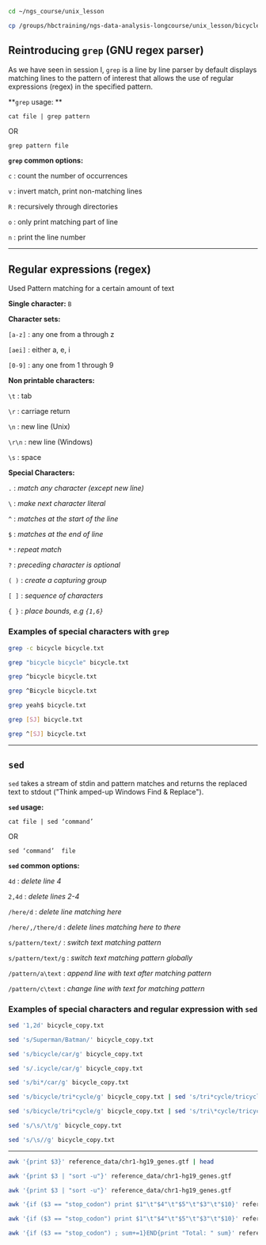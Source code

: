 
```bash
cd ~/ngs_course/unix_lesson

cp /groups/hbctraining/ngs-data-analysis-longcourse/unix_lesson/bicycle.txt .
```

## Reintroducing `grep` (GNU regex parser)

As we have seen in session I, `grep` is a line by line parser by default displays matching lines to the pattern of interest that allows the use of regular expressions (regex) in the specified pattern.

**`grep` usage: **

`cat file | grep pattern`

OR

`grep pattern file`

**`grep` common options:**

`c` : count the number of occurrences

`v` : invert match, print non-matching lines

`R` : recursively through directories

`o` : only print matching part of line

`n` : print the line number

***

## Regular expressions (regex)

Used Pattern matching for a certain amount of text

**Single character:** `B`

**Character sets:**

`[a-z]` : any one from a through z 

`[aei]` : either a, e, i

`[0-9]` : any one from 1 through 9

**Non printable characters:**

`\t` : tab

`\r` : carriage return

`\n` : new line (Unix)

`\r\n` : new line (Windows)

`\s` : space

**Special Characters:**

`.` : *match any character (except new line)*

`\` : *make next character literal*

`^` : *matches at the start of the line*

`$` : *matches at the end of line*

`*` : *repeat match*

`?` : *preceding character is optional*

`( )` : *create a capturing group*

`[ ]` : *sequence of characters*

`{ }` : *place bounds, e.g `{1,6}`*

### Examples of special characters with `grep`

```bash
grep -c bicycle bicycle.txt

grep "bicycle bicycle" bicycle.txt 

grep ^bicycle bicycle.txt

grep ^Bicycle bicycle.txt 

grep yeah$ bicycle.txt

grep [SJ] bicycle.txt

grep ^[SJ] bicycle.txt 
```
***

## `sed`

`sed` takes a stream of stdin and pattern matches and returns the replaced text to stdout ("Think amped-up Windows Find & Replace").

**`sed` usage:** 

`cat file | sed ‘command’`

OR

`sed ‘command’  file`

**`sed` common options:**

`4d` : *delete line 4*

`2,4d` : *delete lines 2-4*

`/here/d` : *delete line matching here*

`/here/,/there/d` : *delete lines matching here to there*

`s/pattern/text/` : *switch text matching pattern*

`s/pattern/text/g` : *switch text matching pattern globally*

`/pattern/a\text` : *append line with text after matching pattern*

`/pattern/c\text` : *change line with text for matching pattern*

### Examples of special characters and regular expression with `sed`

```bash
sed '1,2d' bicycle_copy.txt

sed 's/Superman/Batman/' bicycle_copy.txt 

sed 's/bicycle/car/g' bicycle_copy.txt 

sed 's/.icycle/car/g' bicycle_copy.txt

sed 's/bi*/car/g' bicycle_copy.txt

sed 's/bicycle/tri*cycle/g' bicycle_copy.txt | sed 's/tri*cycle/tricycle/g'   ## does this work?

sed 's/bicycle/tri*cycle/g' bicycle_copy.txt | sed 's/tri\*cycle/tricycle/g'

sed 's/\s/\t/g' bicycle_copy.txt

sed 's/\s//g' bicycle_copy.txt
```
***

```bash
awk '{print $3}' reference_data/chr1-hg19_genes.gtf | head

awk '{print $3 | "sort -u"}' reference_data/chr1-hg19_genes.gtf 

awk '{print $3 | "sort -u"}' reference_data/chr1-hg19_genes.gtf 

awk '{if ($3 == "stop_codon") print $1"\t"$4"\t"$5"\t"$3"\t"$10}' reference_data/chr1-hg19_genes.gtf | head

awk '{if ($3 == "stop_codon") print $1"\t"$4"\t"$5"\t"$3"\t"$10}' reference_data/chr1-hg19_genes.gtf | sed 's/"//g' | sed 's/;//g' | head

awk '{if ($3 == "stop_codon") ; sum+=1}END{print "Total: " sum}' reference_data/chr1-hg19_genes.gtf 
```
